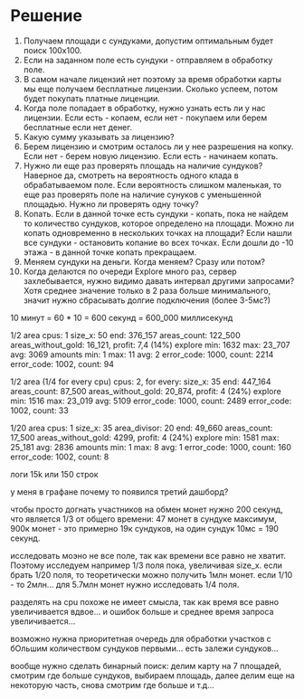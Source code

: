 # Решение

1. Получаем площади с сундуками, допустим оптимальным будет поиск 100х100.
2. Если на заданном поле есть сундуки - отправляем в обработку поле.
3. В самом начале лицензий нет поэтому за время обработки карты мы еще получаем бесплатные лицензии. Сколько успеем, потом будет покупать платные лиценции.
4. Когда поле попадает в обработку, нужно узнать есть ли у нас лицензии. Если есть - копаем, если нет - покупаем или берем бесплатные если нет денег.
5. Какую сумму указывать за лицензию?
6. Берем лицензию и смотрим осталось ли у нее разрешения на копку. Если нет - берем новую лицензию. Если есть - начинаем копать.
7. Нужно ли еще раз проверять площадь на наличие сундуков? Наверное да, смотреть на вероятность одного клада в обрабатываемом поле. Если вероятность слишком маленькая, то еще раз проверять поле на наличие сунуков с уменьшенной площадью. Нужно ли проверять одну точку?
8. Копать. Если в данной точке есть сундуки - копать, пока не найдем то количество сундуков, которое определено на площади. Можно ли копать одновременно в нескольких точках на площади? Если нашли все сундуки - остановить копание во всех точках. Если дошли до -10 этажа - в данной точке копать прекращаем.
9. Меняем сундуки на деньги. Когда меняем? Сразу или потом?
10. Когда делаются по очереди Explore много раз, сервер захлебывается, нужно видимо давать интервал другими запросами? Хотя среднее значение только в 2 раза больше минимального, значит нужно сбрасывать долгие подключения (более 3-5мс?)

10 минут = 60 * 10 = 600 секунд = 600_000 миллисекунд

1/2 area
cpus: 1 size_x: 50
end: 376_157
areas_count: 122_500 areas_without_gold: 16_121, profit: 7,4 (14%)
explore min: 1632 max: 23_707 avg: 3069
amounts min: 1 max: 11 avg: 2
error_code: 1000, count: 2214
error_code: 1002, count: 94

1/2 area (1/4 for every cpu)
cpus: 2, for every:
size_x: 35 end: 447_164
areas_count: 87_500 areas_without_gold: 20_874, profit: 4 (24%)
explore min: 1516 max: 23_019 avg: 5109
error_code: 1000, count: 2489
error_code: 1002, count: 33

1/20 area
cpus: 1 size_x: 35 area_divisor: 20
end: 49_660
areas_count: 17_500 areas_without_gold: 4299, profit: 4 (24%)
explore min: 1581 max: 25_181 avg: 2836
amounts min: 1 max: 8 avg: 1
error_code: 1000, count: 160
error_code: 1002, count: 8

логи 15k или 150 строк

у меня в графане почему то появился третий дашборд?

чтобы просто догнать участников на обмен монет нужно 200 секунд, что является 1/3 от общего времени:
47 монет в сундуке максимум, 900к монет - это примерно 19к сундуков, на один сундук 10мс = 190 секунд.

исследовать моэно не все поле, так как времени все равно не хватит. Поэтому исследуем например 1/3 поля пока, увеличивая size_x.
если брать 1/20 поля, то теоретически можно получить 1млн монет.
если 1/10 - то 2млн...
для 5.7млн монет нужно исследовать 1/4 поля.

разделять на cpu похоже не имеет смысла, так как время все равно увеличивается вдвое... и ошибок больше и среднее время запроса увеличивается...

возможно нужна приоритетная очередь для обработки участков с бОльшим количеством сундуков первыми...
есть залежи сундуков...

вообще нужно сделать бинарный поиск: делим карту на 7 площадей, смотрим где больше сундуков, выбираем площадь, далее делим еще на некоторую часть, снова смотрим где больше и т.д...

